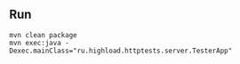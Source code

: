 ## Run
```$xslt
mvn clean package
mvn exec:java -Dexec.mainClass="ru.highload.httptests.server.TesterApp"
```